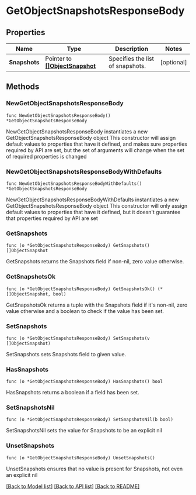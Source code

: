 # GetObjectSnapshotsResponseBody

## Properties

Name | Type | Description | Notes
------------ | ------------- | ------------- | -------------
**Snapshots** | Pointer to [**[]ObjectSnapshot**](ObjectSnapshot.md) | Specifies the list of snapshots. | [optional] 

## Methods

### NewGetObjectSnapshotsResponseBody

`func NewGetObjectSnapshotsResponseBody() *GetObjectSnapshotsResponseBody`

NewGetObjectSnapshotsResponseBody instantiates a new GetObjectSnapshotsResponseBody object
This constructor will assign default values to properties that have it defined,
and makes sure properties required by API are set, but the set of arguments
will change when the set of required properties is changed

### NewGetObjectSnapshotsResponseBodyWithDefaults

`func NewGetObjectSnapshotsResponseBodyWithDefaults() *GetObjectSnapshotsResponseBody`

NewGetObjectSnapshotsResponseBodyWithDefaults instantiates a new GetObjectSnapshotsResponseBody object
This constructor will only assign default values to properties that have it defined,
but it doesn't guarantee that properties required by API are set

### GetSnapshots

`func (o *GetObjectSnapshotsResponseBody) GetSnapshots() []ObjectSnapshot`

GetSnapshots returns the Snapshots field if non-nil, zero value otherwise.

### GetSnapshotsOk

`func (o *GetObjectSnapshotsResponseBody) GetSnapshotsOk() (*[]ObjectSnapshot, bool)`

GetSnapshotsOk returns a tuple with the Snapshots field if it's non-nil, zero value otherwise
and a boolean to check if the value has been set.

### SetSnapshots

`func (o *GetObjectSnapshotsResponseBody) SetSnapshots(v []ObjectSnapshot)`

SetSnapshots sets Snapshots field to given value.

### HasSnapshots

`func (o *GetObjectSnapshotsResponseBody) HasSnapshots() bool`

HasSnapshots returns a boolean if a field has been set.

### SetSnapshotsNil

`func (o *GetObjectSnapshotsResponseBody) SetSnapshotsNil(b bool)`

 SetSnapshotsNil sets the value for Snapshots to be an explicit nil

### UnsetSnapshots
`func (o *GetObjectSnapshotsResponseBody) UnsetSnapshots()`

UnsetSnapshots ensures that no value is present for Snapshots, not even an explicit nil

[[Back to Model list]](../README.md#documentation-for-models) [[Back to API list]](../README.md#documentation-for-api-endpoints) [[Back to README]](../README.md)


